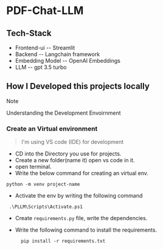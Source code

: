 # PDF-Chat-LLM

## Tech-Stack

- Frontend-ui -- Streamlit
- Backend -- Langchain framework
- Embedding Model -- OpenAI Embeddings
- LLM -- gpt 3.5 turbo

## How I Developed this projects locally

>[!NOTE]
>Understanding the Development Envoirnment

### Create an Virtual environment

> I'm using VS code (IDE) for development

- CD into the Directory you use for projects.
- Create a new folder(name it) open vs code in it.
- open terminal.
- Write the below command for creating an virtual env.

 ```shell
 python -m venv project-name
 ```

- Activate the env by writing the following command

 ```shell
  .\PLLM\Scripts\Activate.ps1
 ```

- Create `requirements.py` file, write the dependencies.
- Write the following command to install the requirements.

  ```shell
    pip install -r requirements.txt
  ```

